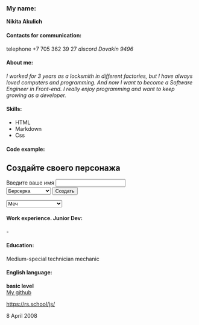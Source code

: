 <!DOCTYPE html>
<html lang="en">
<head>
<meta name="viewport" content="width=320, initial-scale=0.1, user-scalable=no">
  <link rel="icon"
    href="https://rs.school/images/rs_school_js.svg"
    type="image/png" sizes="32x32">
  <meta charset="UTF-8">
<title> Моё CV HTML CSS </title>
</head>
<body>
<h3> My name: </h3>
<strong> Nikita Akulich</strong>

<h4>Contacts for communication:</h4>
telephone +7 705 362 39 27
<i>discord Dovakin 9496</i>

<h4>About me:</h4>
<i>I worked for 3 years as a locksmith in different factories, but I have always loved computers and programming. And now I want to become a Software Engineer in Front-end. I really enjoy programming and want to keep growing as a developer.</i>

<h4>Skills:</h4>
<ul>
<li>HTML</li>
<li>Markdown </li>
<li>Css </li>
</ul>

<h4>Code example:</h4>

  <h2>Создайте своего персонажа</h2>
  <form>
    <label>
      Введите ваше имя
      <input type="search">
    </label>
    <br>
    <select>
      <option disabled> Ваш путь?</option>
      <option>Берсерка</option>
      <option>Лучник</option>
      <option>Мастера войны</option>
    </select>
    <button>Создать</button>
  </form>
  <form>
    <select>
      <option disabled> Выбирайте оружие></option>
      <option>Меч</option>
      <option>Лук</option>
      <option>Булова</option>
      <option>Кинжал</option>
    </select>
  </form>
  

<h4>Work experience. Junior Dev: </h4>
-

<h4>Education: </h4>
Medium-special technician mechanic

<h4> English language:</h4>
<strong>basic level</strong>
<footer><a href="https://github.com/Dovakin921"> My github </a>
<p><a href="https://rs.school/js/">https://rs.school/js/ </a></p>
<p>8 April 2008</p>
</footer>
</body>
